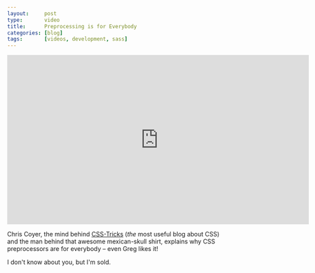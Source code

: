 ```yaml
---
layout:     post
type:       video
title:      Preprocessing is for Everybody
categories: [blog]
tags:       [videos, development, sass]
---
```


<div class="video-container">
	<iframe src="https://player.vimeo.com/video/99359664?color=d8334a&title=0&byline=0&portrait=0" width="700" height="393" frameborder="0" webkitallowfullscreen mozallowfullscreen allowfullscreen></iframe>
</div>

Chris Coyer, the mind behind [CSS-Tricks](http://css-tricks.com/) (*the* most useful blog about CSS) and the man behind that awesome mexican-skull shirt, explains why CSS preprocessors are for everybody – even Greg likes it!

I don't know about you, but I'm sold.

